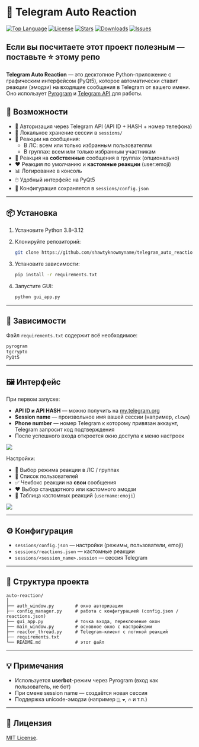 # 🤡 Telegram Auto Reaction

[![Top Language](https://img.shields.io/github/languages/top/shawtyknowmyname/telegram_auto_reaction)](https://github.com/shawtyknowmyname/telegram_auto_reaction)
[![License](https://img.shields.io/github/license/shawtyknowmyname/telegram_auto_reaction)](https://github.com/shawtyknowmyname/telegram_auto_reaction/blob/main/LICENSE)
[![Stars](https://img.shields.io/github/stars/shawtyknowmyname/telegram_auto_reaction)](https://github.com/shawtyknowmyname/telegram_auto_reaction/stargazers)
[![Downloads](https://img.shields.io/github/downloads/shawtyknowmyname/telegram_auto_reaction/total)](https://github.com/shawtyknowmyname/telegram_auto_reaction/releases)
[![Issues](https://img.shields.io/github/issues/shawtyknowmyname/telegram_auto_reaction)](https://github.com/shawtyknowmyname/telegram_auto_reaction/issues)

## Если вы посчитаете этот проект полезным — поставьте :star: этому репо

**Telegram Auto Reaction** — это десктопное Python-приложение с графическим интерфейсом (PyQt5), которое автоматически ставит реакции (эмодзи) на входящие сообщения в Telegram от вашего имени. Оно использует [Pyrogram](https://docs.pyrogram.org/) и [Telegram API](https://core.telegram.org/api) для работы.

## 🚀 Возможности

- 🔐 Авторизация через Telegram API (API ID + HASH + номер телефона)
- 📂 Локальное хранение сессии в `sessions/`
- 💬 Реакции на сообщения:
  - В ЛС: всем или только избранным пользователям
  - В группах: всем или только избранным участникам
- 👤 Реакция на **собственные** сообщения в группах (опционально)
- ❤️ Реакция по умолчанию и **кастомные реакции** (user:emoji)
- 📊 Логирование в консоль
- 🖱️ Удобный интерфейс на PyQt5
- 🧠 Конфигурация сохраняется в `sessions/config.json`

---

## 📦 Установка

1. Установите Python 3.8–3.12
2. Клонируйте репозиторий:
   ```bash
   git clone https://github.com/shawtyknowmyname/telegram_auto_reaction.git
   ```
3. Установите зависимости:
   ```bash
   pip install -r requirements.txt
   ```

4. Запустите GUI:
   ```bash
   python gui_app.py
   ```

---

## 🧰 Зависимости

Файл `requirements.txt` содержит всё необходимое:
```txt
pyrogram
tgcrypto
PyQt5
```

---

## 🖼️ Интерфейс

При первом запуске:
- **API ID и API HASH** — можно получить на [my.telegram.org](https://my.telegram.org/auth)
- **Session name** — произвольное имя вашей сессии (например, `clown`)
- **Phone number** — номер Telegram к которому привязан аккаунт, Telegram запросит код подтверждения
- После успешного входа откроется окно доступа к меню настроек

![](https://i.ibb.co/cc0cn4Nq/image.png)

Настройки:
- 🔘 Выбор режима реакции в ЛС / группах
- 📜 Список пользователей
- ✅ Чекбокс реакции на **свои** сообщения
- ❤️ Выбор стандартного или кастомного эмодзи
- 📝 Таблица кастомных реакций (`username:emoji`)

![](https://i.ibb.co/h1TbxhN6/123.jpg)

---

## ⚙️ Конфигурация

- `sessions/config.json` — настройки (режимы, пользователи, emoji)
- `sessions/reactions.json` — кастомные реакции
- `sessions/<session_name>.session` — сессия Telegram

---

## 🧾 Структура проекта

```
auto-reaction/
│
├── auth_window.py        # окно авторизации
├── config_manager.py     # работа с конфигурацией (config.json / reactions.json)
├── gui_app.py            # точка входа, переключение окон
├── main_window.py        # основное окно с настройками
├── reactor_thread.py     # Telegram-клиент с логикой реакций
├── requirements.txt
└── README.md             # этот файл
```

---

## 💡 Примечания

- Используется **userbot**-режим через Pyrogram (вход как пользователь, не бот)
- При смене session name — создаётся новая сессия
- Поддержка unicode-эмодзи (например `🤡`, `❤️`, `🔥` и т.п.)

---

## 📜 Лицензия

[MIT License](https://github.com/shawtyknowmyname/telegram_auto_reaction/blob/main/LICENSE).
